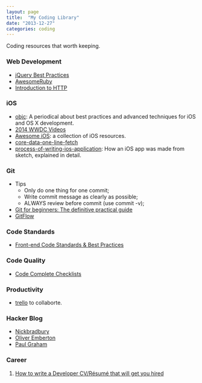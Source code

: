 ```yaml
---
layout: page
title:  "My Coding Library"
date: "2013-12-27"
categories: coding
---
```


Coding resources that worth keeping.

### Web Development
* [jQuery Best Practices](http://gregfranko.com/jquery-best-practices/#/13)
* [AwesomeRuby](https://github.com/markets/awesome-ruby)
* [Introduction to HTTP](http://www.gotealeaf.com/books/http)

<!--more-->

### iOS
* [objc](http://www.objc.io/): A periodical about best practices and advanced
   techniques for iOS and OS X development.
* [2014 WWDC Videos](https://developer.apple.com/videos/wwdc/2014/)
* [Awesome iOS](https://github.com/vsouza/awesome-ios): a collection of iOS resources.
* [core-data-one-line-fetch](http://www.cocoawithlove.com/2008/03/core-data-one-line-fetch.html)
* [process-of-writing-ios-application](http://www.cocoawithlove.com/2011/06/process-of-writing-ios-application.html): How an iOS app was made from sketch, explained in detail.

### Git
* Tips
  * Only do one thing for one commit;
  * Write commit message as clearly as possible;
  * ALWAYS review before commit (use commit -v);
* [Git for beginners: The definitive practical guide](http://stackoverflow.com/questions/315911/git-for-beginners-the-definitive-practical-guide)
* [GitFlow](http://nvie.com/posts/a-successful-git-branching-model/)

### Code Standards
* [Front-end Code Standards & Best Practices](http://isobar-idev.github.io/code-standards/)

### Code Quality
* [Code Complete Checklists](http://cc2e.com/Page.aspx?nid=73)

### Productivity
* [trello](www.trello.com) to collaborte.

### Hacker Blog
* [Nickbradbury](http://nickbradbury.com/)
* [Oliver Emberton](http://oliveremberton.com/)
* [Paul Graham](http://paulgraham.com/)

### Career
1. [How to write a Developer CV/Résumé that will get you hired](http://www.slideshare.net/perlcareers/how-to-write-a-developer-cvrsum-that-will-get-you-hired)

